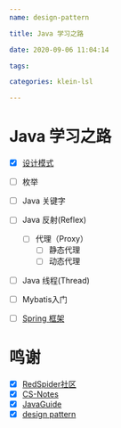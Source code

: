 ```yaml
---
name: design-pattern

title: Java 学习之路

date: 2020-09-06 11:04:14

tags: 

categories: klein-lsl

---
```

# Java 学习之路

- [x] [设计模式](src/main/java/edu/xcu/designPattern)
- [ ] 枚举
- [ ] Java 关键字
- [ ] Java 反射(Reflex)
    - [ ] 代理（Proxy）
        - [ ] 静态代理
        - [ ] 动态代理
- [ ] Java 线程(Thread)
- [ ] Mybatis入门
- [ ] [Spring 框架](src/main/java/edu/xcu/Spring)
 

# 鸣谢
- [x] [RedSpider社区](http://concurrent.redspider.group/RedSpider.html)
- [x] [CS-Notes](https://cyc2018.github.io/CS-Notes/#/README)
- [x] [JavaGuide](https://snailclimb.gitee.io/javaguide/#/)
- [x] [design pattern](https://javadoop.com/post/design-pattern)